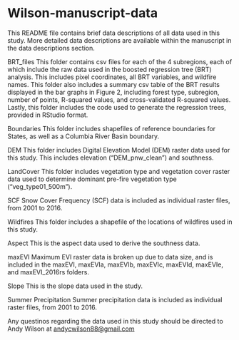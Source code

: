 # Wilson-manuscript-data
This README file contains brief data descriptions of all data used in this study. More detailed data descriptions are available within the manuscript in the data descriptions section. 

BRT_files
This folder contains csv files for each of the 4 subregions, each of which include the raw data used in the boosted regression tree (BRT) analysis. This includes pixel coordinates, all BRT variables, and wildfire names. This folder also includes a summary csv table of the BRT results displayed in the bar graphs in Figure 2, including forest type, subregion, number of points, R-squared values, and cross-validated R-squared values. Lastly, this folder includes the code used to generate the regression trees, provided in RStudio format.

Boundaries
This folder includes shapefiles of reference boundaries for States, as well as a Columbia River Basin boundary.

DEM
This folder includes Digital Elevation Model (DEM) raster data used for this study. This includes elevation (“DEM_pnw_clean”) and southness.

LandCover
This folder includes vegetation type and vegetation cover raster data used to determine dominant pre-fire vegetation type (“veg_type01_500m”).

SCF
Snow Cover Frequency (SCF) data is included as individual raster files, from 2001 to 2016. 

Wildfires
This folder includes a shapefile of the locations of wildfires used in this study.

Aspect
This is the aspect data used to derive the southness data.

maxEVI
Maximum EVI raster data is broken up due to data size, and is included in the maxEVI, maxEVIa, maxEVIb, maxEVIc, maxEVId, maxEVIe, and maxEVI_2016rs folders.

Slope
This is the slope data used in the study.

Summer Precipitation
Summer precipitation data is included as individual raster files, from 2001 to 2016. 

Any questinos regarding the data used in this study should be directed to Andy Wilson at andycwilson88@gmail.com
